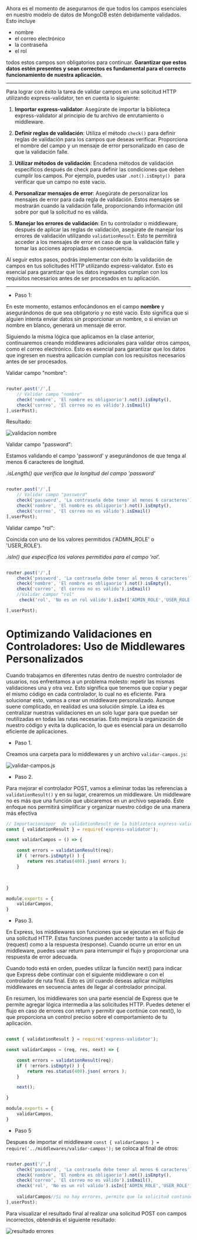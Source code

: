 Ahora es el momento de asegurarnos de que todos los campos esenciales en nuestro modelo de datos de MongoDB estén debidamente validados. Esto incluye
* nombre
* el correo electrónico
* la contraseña 
* el rol 

todos estos campos son obligatorios para continuar. **Garantizar que estos datos estén presentes y sean correctos es fundamental para el correcto funcionamiento de nuestra aplicación.** 

***
Para lograr con éxito la tarea de validar campos en una solicitud HTTP utilizando express-validator, ten en cuenta lo siguiente:

1. **Importar express-validator**: Asegúrate de importar la biblioteca express-validator al principio de tu archivo de enrutamiento o middleware.

2. **Definir reglas de validación**: Utiliza el método `check()` para definir reglas de validación para los campos que deseas verificar. Proporciona el nombre del campo y un mensaje de error personalizado en caso de que la validación falle.

3. **Utilizar métodos de validación**: Encadena métodos de validación específicos después de check para definir las condiciones que deben cumplir los campos. Por ejemplo, puedes usar `.not().isEmpty() ` para verificar que un campo no esté vacío.

4. **Personalizar mensajes de error**: Asegúrate de personalizar los mensajes de error para cada regla de validación. Estos mensajes se mostrarán cuando la validación falle, proporcionando información útil sobre por qué la solicitud no es válida.

5. **Manejar los errores de validación**: En tu controlador o middleware, después de aplicar las reglas de validación, asegúrate de manejar los errores de validación utilizando `validationResult`. Esto te permitirá acceder a los mensajes de error en caso de que la validación falle y tomar las acciones apropiadas en consecuencia.

Al seguir estos pasos, podrás implementar con éxito la validación de campos en tus solicitudes HTTP utilizando express-validator. Esto es esencial para garantizar que los datos ingresados cumplan con los requisitos necesarios antes de ser procesados en tu aplicación.

***

* Paso 1:

En este momento, estamos enfocándonos en el campo **nombre** y asegurándonos de que sea obligatorio y no esté vacío. Esto significa que si alguien intenta enviar datos sin proporcionar un nombre, o si envían un nombre en blanco, generará un mensaje de error.

Siguiendo la misma lógica que aplicamos en la clase anterior, continuaremos creando middlewares adicionales para validar otros campos, como el correo electrónico. Esto es esencial para garantizar que los datos que ingresen en nuestra aplicación cumplan con los requisitos necesarios antes de ser procesados.

 Validar campo "nombre":

```javascript

router.post('/',[
    // Validar campo "nombre"
    check('nombre', 'El nombre es obligaorio').not().isEmpty(),
    check('correo', 'El correo no es válido').isEmail()
],userPost);

```
Resultado:

![validacion nombre](/img/15_validacion-nombre.png)

Validar campo "password":

Estamos validando el campo 'password' y asegurándonos de que tenga al menos 6 caracteres de longitud.

*.isLength() que verifica que la longitud del campo 'password'*

```javascript

router.post('/',[
    // Validar campo "password"
    check('password', 'La contraseña debe tener al menos 6 caracteres').isLength({ min: 6 })
    check('nombre', 'El nombre es obligaorio').not().isEmpty(),
    check('correo', 'El correo no es válido').isEmail()
],userPost);

```
Validar campo "rol":

Coincida con uno de los valores permitidos ('ADMIN_ROLE' o 'USER_ROLE'). 

*.isIn() que especifica los valores permitidos para el campo 'rol'.*

```javascript

router.post('/',[
    check('password', 'La contraseña debe tener al menos 6 caracteres').isLength({ min: 6 })
    check('nombre', 'El nombre es obligaorio').not().isEmpty(),
    check('correo', 'El correo no es válido').isEmail()
    //Validar campor "rol"
     check('rol', 'No es un rol válido').isIn(['ADMIN_ROLE','USER_ROLE'])

],userPost);

```
# Optimizando Validaciones en Controladores: Uso de Middlewares Personalizados

Cuando trabajamos en diferentes rutas dentro de nuestro controlador de usuarios, nos enfrentamos a un problema molesto: repetir las mismas validaciones una y otra vez. Esto significa que tenemos que copiar y pegar el mismo código en cada controlador, lo cual no es eficiente. Para solucionar esto, vamos a crear un middleware personalizado. Aunque suene complicado, en realidad es una solución simple. La idea es centralizar nuestras validaciones en un solo lugar para que puedan ser reutilizadas en todas las rutas necesarias. Esto mejora la organización de nuestro código y evita la duplicación, lo que es esencial para un desarrollo eficiente de aplicaciones.

* Paso 1.

Creamos una carpeta para lo middlewares y un archivo `validar-campos.js`:

![validar-campos.js](/img/15_validar-campos.png)

* Paso 2. 

Para mejorar el controlador POST, vamos a eliminar todas las referencias a `validationResult()` y en su lugar, crearemos un middleware. Un middleware no es más que una función que ubicaremos en un archivo separado. Este enfoque nos permitirá simplificar y organizar nuestro código de una manera más efectiva

```javascript
// Importacionimpor  de validationResult de la biblioteca express-validator
const { validationResult } = require('express-validator');

const validarCampos = () => {

    const errors = validationResult(req);
    if ( !errors.isEmpty() ) {
        return res.status(400).json( errors );
    }

    

}

module.exports = {
    validarCampos,
}
```
* Paso 3.

En Express, los middlewares son funciones que se ejecutan en el flujo de una solicitud HTTP. Estas funciones pueden acceder tanto a la solicitud (request) como a la respuesta (response). Cuando ocurre un error en un middleware, puedes usar return para interrumpir el flujo y proporcionar una respuesta de error adecuada.

Cuando todo está en orden, puedes utilizar la función next() para indicar que Express debe continuar con el siguiente middleware o con el controlador de ruta final. Esto es útil cuando deseas aplicar múltiples middlewares en secuencia antes de llegar al controlador principal.

En resumen, los middlewares son una parte esencial de Express que te permite agregar lógica intermedia a las solicitudes HTTP. Puedes detener el flujo en caso de errores con return y permitir que continúe con next(), lo que proporciona un control preciso sobre el comportamiento de tu aplicación.

```javascript

const { validationResult } = require('express-validator');

const validarCampos = (req, res, next) => {

    const errors = validationResult(req);
    if ( !errors.isEmpty() ) {
        return res.status(400).json( errors );
    }

    next();

}

module.exports = {
    validarCampos,
}
```

* Paso 5

Despues de importar el middleware `const { validarCampos } = require('../middlewares/validar-campos');` se coloca al final de otros:

```javascript

router.post('/',[
    check('password', 'La contraseña debe tener al menos 6 caracteres').isLength({ min: 6 }),
    check('nombre', 'El nombre es obligaorio').not().isEmpty(),
    check('correo', 'El correo no es válido').isEmail(),
    check('rol', 'No es un rol válido').isIn(['ADMIN_ROLE','USER_ROLE']), 
    
    validarCampos//Si no hay errores, permite que la solicitud continúe su flujo normal.
],userPost);

```

Para visualizar el resultado final al realizar una solicitud POST con campos incorrectos, obtendrás el siguiente resultado:

![resultado errores](/img/15_errors-final.png)





